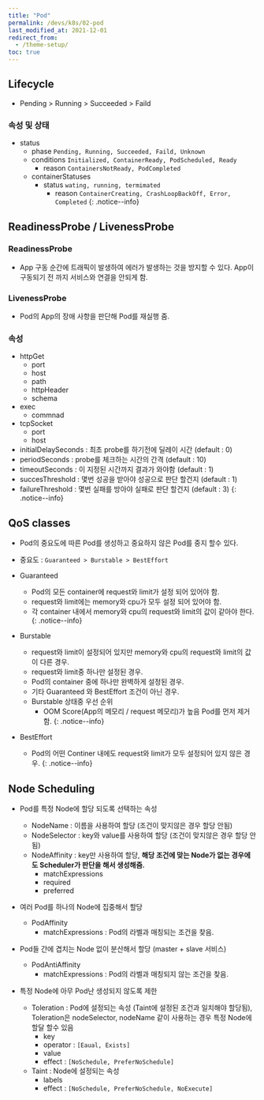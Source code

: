 ```yaml
---
title: "Pod"
permalink: /devs/k8s/02-pod
last_modified_at: 2021-12-01
redirect_from:
  - /theme-setup/
toc: true
---
```


## Lifecycle
- Pending > Running > Succeeded > Faild

### 속성 및 상태
- status
	- phase `Pending, Running, Succeeded, Faild, Unknown`
	- conditions `Initialized, ContainerReady, PodScheduled, Ready`
		- reason `ContainersNotReady, PodCompleted`
	- containerStatuses
		- status `wating, running, termimated`
			- reason `ContainerCreating, CrashLoopBackOff, Error, Completed`
{: .notice--info}

## ReadinessProbe / LivenessProbe

### ReadinessProbe
- App 구동 순간에 트래픽이 발생하여 에러가 발생하는 것을 방지할 수 있다. App이 구동되기 전 까지 서비스와 연결을 안되게 함.

### LivenessProbe
- Pod의 App의 장애 사항을 판단해 Pod를 재실행 줌.

### 속성
- httpGet
	- port
	- host
	- path
	- httpHeader
	- schema
- exec
	- commnad
- tcpSocket
	- port
	- host
- initialDelaySeconds : 최초 probe를 하기전에 딜레이 시간 (default : 0)
- periodSeconds : probe를 체크하는 시간의 간격 (default : 10)
- timeoutSeconds : 이 지정된 시간까지 결과가 와야함 (default : 1)
- succesThreshold : 몇번 성공을 받아야 성공으로 판단 할건지 (default : 1)
- failureThreshold : 몇번 실패를 방아야 실패로 판단 할건지 (default : 3)
{: .notice--info}

## QoS classes
- Pod의 중요도에 따른 Pod를 생성하고 중요하지 않은 Pod를 중지 할수 있다.
- 중요도 : `Guaranteed > Burstable > BestEffort`

- Guaranteed
	- Pod의 모든 container에 request와 limit가 설정 되어 있어야 함.
	- request와 limit에는 memory와 cpu가 모두 설정 되어 있어야 함.
	- 각 container 내에서 memory와 cpu의 request와 limit의 값이 같아야 한다.
	{: .notice--info}
	
- Burstable
	- request와 limit이 설정되어 있지만 memory와 cpu의 request와 limit의 값이 다른 경우.
	- request와 limit중 하나만 설정된 경우.
	- Pod의 container 중에 하나만 완벽하게 설정된 경우.
	- 기타 Guaranteed 와 BestEffort 조건이 아닌 경우.
	- Burstable 상태중 우선 순위
		- OOM Score(App의 메모리 / request 메모리)가 높음 Pod를 먼저 제거함.
	{: .notice--info}
	
- BestEffort
	- Pod의 어떤 Continer 내에도 request와 limit가 모두 설정되어 있지 않은 경우.
	{: .notice--info}

## Node Scheduling
- Pod를 특정 Node에 할당 되도록 선택하는 속성
	- NodeName : 이름을 사용하여 할당 (조건이 맞지않은 경우 할당 안됨)
	- NodeSelector : key와 value를 사용하여 할당 (조건이 맞지않은 경우 할당 안됨)
	- NodeAffinity : key만 사용하여 할당, **해당 조건에 맞는 Node가 없는 경우에도 Scheduler가 판단을 해서 생성해줌.**
		- matchExpressions
		- required
		- preferred
	
- 여러 Pod를 하나의 Node에 집중해서 할당
	- PodAffinity
		- matchExpressions : Pod의 라벨과 매칭되는 조건을 찾음.

- Pod들 간에 겹치는 Node 없이 분산해서 할당 (master + slave 서비스)
	- PodAntiAffinity
		- matchExpressions : Pod의 라벨과 매칭되지 않는 조건을 찾음.
	
- 특정 Node에 아무 Pod난 생성되지 않도록 제한
	- Toleration : Pod에 설정되는 속성 (Taint에 설정된 조건과 일치해야 할당됨), Toleration은 nodeSelector, nodeName 같이 사용하는 경우 특정 Node에 할달 할수 있음 
		- key
		- operator : `[Eaual, Exists]`
		- value
		- effect : `[NoSchedule, PreferNoSchedule]`
	- Taint : Node에 설정되는 속성
		- labels
		- effect : `[NoSchedule, PreferNoSchedule, NoExecute]`
	


